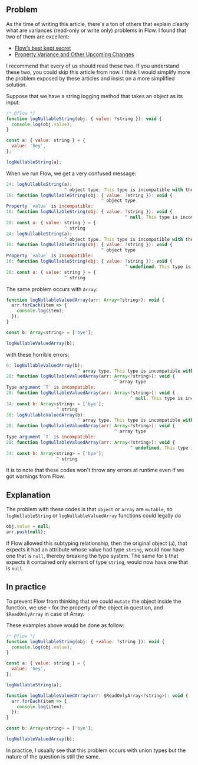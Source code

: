 ## Problem

As the time of writing this article, there's a ton of others that explain clearly what are variances (read-only or write only) problems in Flow. I found that two of them are excellent:

- [Flow’s best kept secret](https://medium.com/@forbeslindesay/covariance-and-contravariance-c3b43d805611)
- [Property Variance and Other Upcoming Changes](https://flow.org/blog/2016/10/04/Property-Variance/)

I recommend that every of us should read these two. If you understand these two, you could skip this article from now. I think I would simplify more the problem exposed by these articles and insist on a more simplified solution.

Suppose that we have a string logging method that takes an object as its input:

```js
/* @flow */
function logNullableString(obj: { value: ?string }): void {
  console.log(obj.value);
}

const a: { value: string } = {
  value: 'hey',
};

logNullableString(a);
```

When we run Flow, we get a very confused message:

```js
24: logNullableString(a);
                      ^ object type. This type is incompatible with the expected param type of
16: function logNullableString(obj: { value: ?string }): void {
                                    ^ object type
Property `value` is incompatible:
16: function logNullableString(obj: { value: ?string }): void {
                                             ^ null. This type is incompatible with
20: const a: { value: string } = {
                      ^ string
24: logNullableString(a);
                      ^ object type. This type is incompatible with the expected param type of
16: function logNullableString(obj: { value: ?string }): void {
                                    ^ object type
Property `value` is incompatible:
16: function logNullableString(obj: { value: ?string }): void {
                                             ^ undefined. This type is incompatible with
20: const a: { value: string } = {
                      ^ string
```

The same problem occurs with `Array`:

```js
function logNullableValuedArray(arr: Array<?string>): void {
  arr.forEach(item => {
    console.log(item);
  });
}

const b: Array<string> = ['bye'];

logNullableValuedArray(b);
```

with these horrible errors: 

```js
6: logNullableValuedArray(b);
                           ^ array type. This type is incompatible with the expected param type of
28: function logNullableValuedArray(arr: Array<?string>): void {
                                         ^ array type
Type argument `T` is incompatible:
28: function logNullableValuedArray(arr: Array<?string>): void {
                                               ^ null. This type is incompatible with
34: const b: Array<string> = ['bye'];
                   ^ string
36: logNullableValuedArray(b);
                           ^ array type. This type is incompatible with the expected param type of
28: function logNullableValuedArray(arr: Array<?string>): void {
                                         ^ array type
Type argument `T` is incompatible:
28: function logNullableValuedArray(arr: Array<?string>): void {
                                               ^ undefined. This type is incompatible with
34: const b: Array<string> = ['bye'];
                   ^ string
```

It is to note that these codes won't throw any errors at runtime even if we got warnings from Flow.

## Explanation

The problem with these codes is that `object` or `array` are `mutable`, so `logNullableString` or `logNullableValuedArray` functions could legally do

```js
obj.value = null;
arr.push(null);
```

If Flow allowed this subtyping relationship, then the original object (`a`), that expects it had an attribute whose value had type `string`, would now have one that is `null`, thereby breaking the type system. The same for `b` that expects it contained only element of type `string`, would now have one that is `null`.

## In practice

To prevent Flow from thinking that we could `mutate` the object inside the function, we use `+` for the property of the object in question, and `$ReadOnlyArray` in case of Array.

These examples above would be done as follow:

```js
/* @flow */
function logNullableString(obj: { +value: ?string }): void {
  console.log(obj.value);
}

const a: { value: string } = {
  value: 'hey',
};

logNullableString(a);

function logNullableValuedArray(arr: $ReadOnlyArray<?string>): void {
  arr.forEach(item => {
    console.log(item);
  });
}

const b: Array<string> = ['bye'];

logNullableValuedArray(b);
```

In practice, I usually see that this problem occurs with union types but the nature of the question is still the same. 